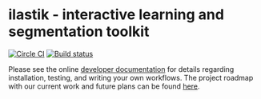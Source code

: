 **ilastik - interactive learning and segmentation toolkit**
=============================================


[![Circle CI](https://circleci.com/gh/ilastik/ilastik.svg?style=svg)](https://circleci.com/gh/ilastik/ilastik)
[![Build status](https://ci.appveyor.com/api/projects/status/38r7mxcc9e3rxdn1/branch/master?svg=true)](https://ci.appveyor.com/project/k-dominik/ilastik-ewtlc/branch/master)

Please see the online [developer documentation](http://ilastik.github.com/ilastik/) for details regarding installation, testing, and writing your own workflows. The project roadmap with our current work and future plans can be found [here](http://github.com/ilastik/ilastik/wiki/Roadmap). 

